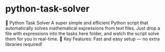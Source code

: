 # python-task-solver
🚀 Python Task Solver A super simple and efficient Python script that automatically solves mathematical expressions from text files. Just drop a file with expressions into the tasks here folder, and watch the script solve them for you in real-time. 🎉  Key Features: Fast and easy setup — no extra libraries required! 
